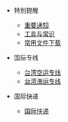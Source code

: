 - 特别提醒

  - [重要通知](/requirement/quickstart.md)
  - [工具与常识](/requirement/tools.md)
  - [常用文件下载](/requirement/files.md)

- 国际专线

  - [台湾空运专线](/requirement/air_tw.md)
  - [台湾海运专线](/requirement/sea_tw.md)

- 国际快递

  - [国际快递](/requirement/express.md)